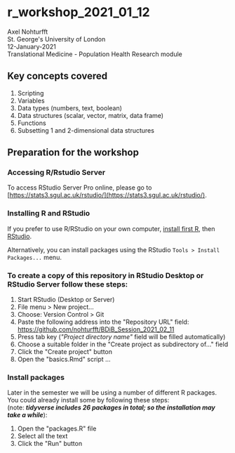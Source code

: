 # r_workshop_2021_01_12  
Axel Nohturfft  
St. George's University of London  
12-January-2021  
Translational Medicine - Population Health Research module  

## Key concepts covered  

1. Scripting  
2. Variables  
3. Data types (numbers, text, boolean)  
4. Data structures (scalar, vector, matrix, data frame)  
5. Functions  
6. Subsetting 1 and 2-dimensional data structures  


## Preparation for the workshop  

### Accessing R/Rstudio Server  

To access RStudio Server Pro online, please go to [https://stats3.sgul.ac.uk/rstudio/](https://stats3.sgul.ac.uk/rstudio/).  

### Installing R and RStudio  

If you prefer to use R/RStudio on your own computer, [install first R](https://www.r-project.org/), then [RStudio](https://rstudio.com/products/rstudio/download/).  


Alternatively, you can install packages using the RStudio `Tools > Install Packages...` menu.  

### To create a copy of this repository in RStudio Desktop or RStudio Server follow these steps:  

1. Start RStudio (Desktop or Server)  
2. File menu > New project...  
3. Choose: Version Control > Git  
4. Paste the following address into the "Repository URL" field: https://github.com/nohturfft/BDiB_Session_2021_02_11  
5. Press tab key (_"Project directory name"_ field will be filled automatically)  
6. Choose a suitable folder in the "Create project as subdirectory of..." field  
7. Click the "Create project" button  
8. Open the "basics.Rmd" script ...  


### Install packages  

Later in the semester we will be using a number of different R packages.  
You could already install some by following these steps:  
(note: _**tidyverse includes 26 packages in total; so the installation may take a while**_):  

1. Open the "packages.R" file  
2. Select all the text  
3. Click the "Run" button  

